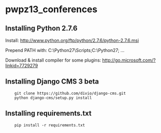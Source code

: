 pwpz13_conferences
==================


Installing Python 2.7.6
------------------------
Install:
        http://www.python.org/ftp/python/2.7.6/python-2.7.6.msi
        
Prepend PATH with:
        C:\Python27\Scripts;C:\Python27\; ...

Download & install compiler for some plugins:
        http://go.microsoft.com/?linkid=7729279


Installing Django CMS 3 beta
----------------------------
        git clone https://github.com/divio/django-cms.git
        python django-cms/setup.py install
        
        
Installing requirements.txt
---------------------------
        pip install -r requirements.txt
        